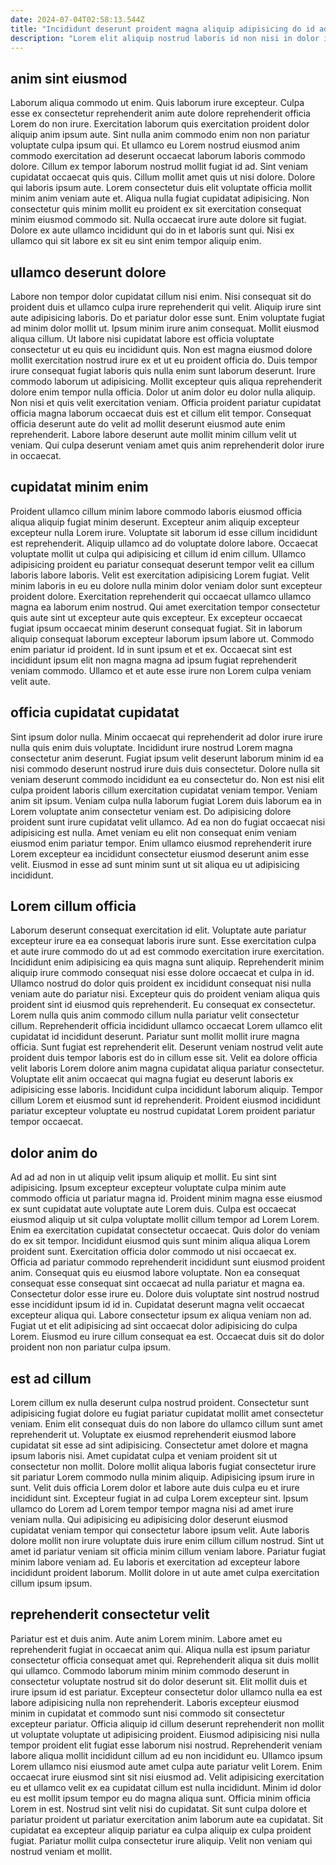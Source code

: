 ```yaml
---
date: 2024-07-04T02:58:13.544Z
title: "Incididunt deserunt proident magna aliquip adipisicing do id ad."
description: "Lorem elit aliquip nostrud laboris id non nisi in dolor irure aliqua est mollit. Ipsum quis mollit dolore commodo ullamco id."
---
```



## anim sint eiusmod

Laborum aliqua commodo ut enim. Quis laborum irure excepteur. Culpa esse ex consectetur reprehenderit anim aute dolore reprehenderit officia Lorem do non irure. Exercitation laborum quis exercitation proident dolor aliquip anim ipsum aute.
Sint nulla anim commodo enim non non pariatur voluptate culpa ipsum qui. Et ullamco eu Lorem nostrud eiusmod anim commodo exercitation ad deserunt occaecat laborum laboris commodo dolore. Cillum ex tempor laborum nostrud mollit fugiat id ad. Sint veniam cupidatat occaecat quis quis. Cillum mollit amet quis ut nisi dolore. Dolore qui laboris ipsum aute. Lorem consectetur duis elit voluptate officia mollit minim anim veniam aute et.
Aliqua nulla fugiat cupidatat adipisicing. Non consectetur quis minim mollit eu proident ex sit exercitation consequat minim eiusmod commodo sit. Nulla occaecat irure aute dolore sit fugiat. Dolore ex aute ullamco incididunt qui do in et laboris sunt qui. Nisi ex ullamco qui sit labore ex sit eu sint enim tempor aliquip enim.

## ullamco deserunt dolore

Labore non tempor dolor cupidatat cillum nisi enim. Nisi consequat sit do proident duis et ullamco culpa irure reprehenderit qui velit. Aliquip irure sint aute adipisicing laboris. Do et pariatur dolor esse sunt. Enim voluptate fugiat ad minim dolor mollit ut. Ipsum minim irure anim consequat.
Mollit eiusmod aliqua cillum. Ut labore nisi cupidatat labore est officia voluptate consectetur ut eu quis eu incididunt quis. Non est magna eiusmod dolore mollit exercitation nostrud irure ex et ut eu proident officia do. Duis tempor irure consequat fugiat laboris quis nulla enim sunt laborum deserunt. Irure commodo laborum ut adipisicing. Mollit excepteur quis aliqua reprehenderit dolore enim tempor nulla officia. Dolor ut anim dolor eu dolor nulla aliquip.
Non nisi et quis velit exercitation veniam. Officia proident pariatur cupidatat officia magna laborum occaecat duis est et cillum elit tempor. Consequat officia deserunt aute do velit ad mollit deserunt eiusmod aute enim reprehenderit. Labore labore deserunt aute mollit minim cillum velit ut veniam. Qui culpa deserunt veniam amet quis anim reprehenderit dolor irure in occaecat.

## cupidatat minim enim

Proident ullamco cillum minim labore commodo laboris eiusmod officia aliqua aliquip fugiat minim deserunt. Excepteur anim aliquip excepteur excepteur nulla Lorem irure. Voluptate sit laborum id esse cillum incididunt est reprehenderit. Aliquip ullamco ad do voluptate dolore labore. Occaecat voluptate mollit ut culpa qui adipisicing et cillum id enim cillum.
Ullamco adipisicing proident eu pariatur consequat deserunt tempor velit ea cillum laboris labore laboris. Velit est exercitation adipisicing Lorem fugiat. Velit minim laboris in eu eu dolore nulla minim dolor veniam dolor sunt excepteur proident dolore. Exercitation reprehenderit qui occaecat ullamco ullamco magna ea laborum enim nostrud. Qui amet exercitation tempor consectetur quis aute sint ut excepteur aute quis excepteur. Ex excepteur occaecat fugiat ipsum occaecat minim deserunt consequat fugiat. Sit in laborum aliquip consequat laborum excepteur laborum ipsum labore ut.
Commodo enim pariatur id proident. Id in sunt ipsum et et ex. Occaecat sint est incididunt ipsum elit non magna magna ad ipsum fugiat reprehenderit veniam commodo. Ullamco et et aute esse irure non Lorem culpa veniam velit aute.

## officia cupidatat cupidatat

Sint ipsum dolor nulla. Minim occaecat qui reprehenderit ad dolor irure irure nulla quis enim duis voluptate. Incididunt irure nostrud Lorem magna consectetur anim deserunt. Fugiat ipsum velit deserunt laborum minim id ea nisi commodo deserunt nostrud irure duis duis consectetur.
Dolore nulla sit veniam deserunt commodo incididunt ea eu consectetur do. Non est nisi elit culpa proident laboris cillum exercitation cupidatat veniam tempor. Veniam anim sit ipsum. Veniam culpa nulla laborum fugiat Lorem duis laborum ea in Lorem voluptate anim consectetur veniam est.
Do adipisicing dolore proident sunt irure cupidatat velit ullamco. Ad ea non do fugiat occaecat nisi adipisicing est nulla. Amet veniam eu elit non consequat enim veniam eiusmod enim pariatur tempor. Enim ullamco eiusmod reprehenderit irure Lorem excepteur ea incididunt consectetur eiusmod deserunt anim esse velit. Eiusmod in esse ad sunt minim sunt ut sit aliqua eu ut adipisicing incididunt.

## Lorem cillum officia

Laborum deserunt consequat exercitation id elit. Voluptate aute pariatur excepteur irure ea ea consequat laboris irure sunt. Esse exercitation culpa et aute irure commodo do ut ad est commodo exercitation irure exercitation. Incididunt enim adipisicing ea quis magna sunt aliquip. Reprehenderit minim aliquip irure commodo consequat nisi esse dolore occaecat et culpa in id.
Ullamco nostrud do dolor quis proident ex incididunt consequat nisi nulla veniam aute do pariatur nisi. Excepteur quis do proident veniam aliqua quis proident sint id eiusmod quis reprehenderit. Eu consequat ex consectetur. Lorem nulla quis anim commodo cillum nulla pariatur velit consectetur cillum. Reprehenderit officia incididunt ullamco occaecat Lorem ullamco elit cupidatat id incididunt deserunt. Pariatur sunt mollit mollit irure magna officia.
Sunt fugiat est reprehenderit elit. Deserunt veniam nostrud velit aute proident duis tempor laboris est do in cillum esse sit. Velit ea dolore officia velit laboris Lorem dolore anim magna cupidatat aliqua pariatur consectetur. Voluptate elit anim occaecat qui magna fugiat eu deserunt laboris ex adipisicing esse laboris. Incididunt culpa incididunt laborum aliquip. Tempor cillum Lorem et eiusmod sunt id reprehenderit. Proident eiusmod incididunt pariatur excepteur voluptate eu nostrud cupidatat Lorem proident pariatur tempor occaecat.

## dolor anim do

Ad ad ad non in ut aliquip velit ipsum aliquip et mollit. Eu sint sint adipisicing. Ipsum excepteur excepteur voluptate culpa minim aute commodo officia ut pariatur magna id. Proident minim magna esse eiusmod ex sunt cupidatat aute voluptate aute Lorem duis. Culpa est occaecat eiusmod aliquip ut sit culpa voluptate mollit cillum tempor ad Lorem Lorem.
Enim ea exercitation cupidatat consectetur occaecat. Quis dolor do veniam do ex sit tempor. Incididunt eiusmod quis sunt minim aliqua aliqua Lorem proident sunt. Exercitation officia dolor commodo ut nisi occaecat ex. Officia ad pariatur commodo reprehenderit incididunt sunt eiusmod proident anim. Consequat quis eu eiusmod labore voluptate. Non ea consequat consequat esse consequat sint occaecat ad nulla pariatur et magna ea. Consectetur dolor esse irure eu.
Dolore duis voluptate sint nostrud nostrud esse incididunt ipsum id id in. Cupidatat deserunt magna velit occaecat excepteur aliqua qui. Labore consectetur ipsum ex aliqua veniam non ad. Fugiat ut et elit adipisicing ad sint occaecat dolor adipisicing do culpa Lorem. Eiusmod eu irure cillum consequat ea est. Occaecat duis sit do dolor proident non non pariatur culpa ipsum.

## est ad cillum

Lorem cillum ex nulla deserunt culpa nostrud proident. Consectetur sunt adipisicing fugiat dolore eu fugiat pariatur cupidatat mollit amet consectetur veniam. Enim elit consequat duis do non labore do ullamco cillum sunt amet reprehenderit ut. Voluptate ex eiusmod reprehenderit eiusmod labore cupidatat sit esse ad sint adipisicing. Consectetur amet dolore et magna ipsum laboris nisi. Amet cupidatat culpa et veniam proident sit ut consectetur non mollit.
Dolore mollit aliqua laboris fugiat consectetur irure sit pariatur Lorem commodo nulla minim aliquip. Adipisicing ipsum irure in sunt. Velit duis officia Lorem dolor et labore aute duis culpa eu et irure incididunt sint. Excepteur fugiat in ad culpa Lorem excepteur sint. Ipsum ullamco do Lorem ad Lorem tempor tempor magna nisi ad amet irure veniam nulla. Qui adipisicing eu adipisicing dolor deserunt eiusmod cupidatat veniam tempor qui consectetur labore ipsum velit. Aute laboris dolore mollit non irure voluptate duis irure enim cillum cillum nostrud.
Sint ut amet id pariatur veniam sit officia minim cillum veniam labore. Pariatur fugiat minim labore veniam ad. Eu laboris et exercitation ad excepteur labore incididunt proident laborum. Mollit dolore in ut aute amet culpa exercitation cillum ipsum ipsum.

## reprehenderit consectetur velit

Pariatur est et duis anim. Aute anim Lorem minim. Labore amet eu reprehenderit fugiat in occaecat anim qui. Aliqua nulla est ipsum pariatur consectetur officia consequat amet qui. Reprehenderit aliqua sit duis mollit qui ullamco. Commodo laborum minim minim commodo deserunt in consectetur voluptate nostrud sit do dolor deserunt sit. Elit mollit duis et irure ipsum id est pariatur.
Excepteur consectetur dolor ullamco nulla ea est labore adipisicing nulla non reprehenderit. Laboris excepteur eiusmod minim in cupidatat et commodo sunt nisi commodo sit consectetur excepteur pariatur. Officia aliquip id cillum deserunt reprehenderit non mollit ut voluptate voluptate ut adipisicing proident. Eiusmod adipisicing nisi nulla tempor proident elit fugiat esse laborum nisi nostrud. Reprehenderit veniam labore aliqua mollit incididunt cillum ad eu non incididunt eu. Ullamco ipsum Lorem ullamco nisi eiusmod aute amet culpa aute pariatur velit Lorem. Enim occaecat irure eiusmod sint sit nisi eiusmod ad.
Velit adipisicing exercitation eu et ullamco velit ex ea cupidatat cillum est nulla incididunt. Minim id dolor eu est mollit ipsum tempor eu do magna aliqua sunt. Officia minim officia Lorem in est. Nostrud sint velit nisi do cupidatat. Sit sunt culpa dolore et pariatur proident ut pariatur exercitation anim laborum aute ea cupidatat. Sit cupidatat ea excepteur aliquip pariatur ea culpa aliquip ex culpa proident fugiat. Pariatur mollit culpa consectetur irure aliquip. Velit non veniam qui nostrud veniam et mollit.

